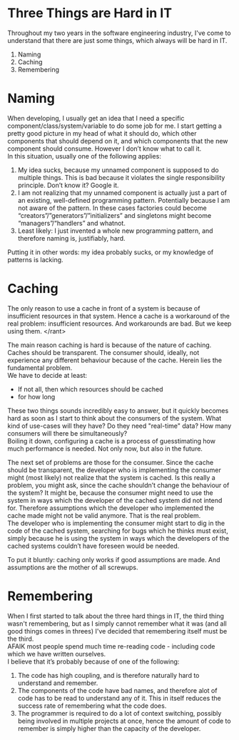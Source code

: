 Three Things are Hard in IT
===========================

Throughout my two years in the software engineering industry, I've come to understand that there are just some things, which always will be hard in IT.

1. Naming
2. Caching
3. Remembering

# Naming

When developing, I usually get an idea that I need a specific component/class/system/variable to do some job for me. I start getting a pretty good picture in my head of what it should do, which other components that should depend on it, and which components that the new component should consume. However I don’t know what to call it.  
In this situation, usually one of the following applies:

1. My idea sucks, because my unnamed component is supposed to do multiple things. This is bad because it violates the single responsibility principle. Don’t know it? Google it.
2. I am not realizing that my unnamed component is actually just a part of an existing, well-defined programming pattern. Potentially because I am not aware of the pattern. In these cases factories could become “creators”/”generators”/”initializers” and singletons might become “managers”/“handlers” and whatnot.
3. Least likely: I just invented a whole new programming pattern, and therefore naming is, justifiably, hard.

Putting it in other words: my idea probably sucks, or my knowledge of patterns is lacking.

# Caching

The only reason to use a cache in front of a system is because of insufficient resources in that system. Hence a cache is a workaround of the real problem: insufficient resources. And workarounds are bad. But we keep using them. \</rant\>

The main reason caching is hard is because of the nature of caching. Caches should be transparent. The consumer should, ideally, not experience any different behaviour because of the cache. Herein lies the fundamental problem.  
We have to decide at least:

* If not all, then which resources should be cached
* for how long

These two things sounds incredibly easy to answer, but it quickly becomes hard as soon as I start to think about the consumers of the system. What kind of use-cases will they have? Do they need "real-time" data? How many consumers will there be simultaneously?  
Boiling it down, configuring a cache is a process of guesstimating how much performance is needed. Not only now, but also in the future.

The next set of problems are those for the consumer. Since the cache should be transparent, the developer who is implementing the consumer might (most likely) not realize that the system is cached. Is this really a problem, you might ask, since the cache shouldn’t change the behaviour of the system? It might be, because the consumer might need to use the system in ways which the developer of the cached system did not intend for. Therefore assumptions which the developer who implemented the cache made might not be valid anymore. That is the real problem.  
The developer who is implementing the consumer might start to dig in the code of the cached system, searching for bugs which he thinks must exist, simply because he is using the system in ways which the developers of the cached systems couldn’t have foreseen would be needed.

To put it bluntly: caching only works if good assumptions are made. And assumptions are the mother of all screwups.

# Remembering

When I first started to talk about the three hard things in IT, the third thing wasn't remembering, but as I simply cannot remember what it was (and all good things comes in threes) I've decided that remembering itself must be the third.  
AFAIK most people spend much time re-reading code - including code which we have written ourselves.  
I believe that it’s probably because of one of the following:

1. The code has high coupling, and is therefore naturally hard to understand and remember.
2. The components of the code have bad names, and therefore alot of code has to be read to understand any of it. This in itself reduces the success rate of remembering what the code does.
3. The programmer is required to do a lot of context switching, possibly being involved in multiple projects at once, hence the amount of code to remember is simply higher than the capacity of the developer.


